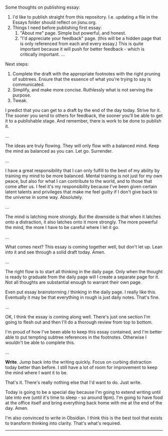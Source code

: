 Some thoughts on publishing essay:

1. I'd like to publish straight from this repository. I.e. updating a file in the Essays folder should reflect on jisnu.org.
2. Things I need before publishing first essay: 
	1. "About me" page. Simple but powerful, and honest.
	2. "I'd appreciate your feedback" page. (this will be a hidden page that is only referenced from each and every essay.) This is quite important because it will push for better feedback - which is critically important.
...

Next steps:
1. Complete the draft with the appropriate footnotes with the right pruning of subtrees. Ensure that the essence of what you're trying to say is communicated.
2. Simplify, and make more concise. Ruthlessly what is not serving the purpose.
3. Tweak.

I predict that you can get to a draft by the end of the day today. Strive for it. The sooner you send to others for feedback, the sooner you'll be able to get it to a publishable stage. And remember, there is work to be done to publish it.

...

The ideas are truly flowing. They will only flow with a balanced mind. Keep the mind as balanced as you can. Let go. Surrender.

...

I have a great responsibility that I can only fulfill to the best of my ability by training my mind to be more balanced. Mental training is not just for my own peace, but also for what I can contribute to the world, and to those that come after us. I feel it's my responsibility because I've been given certain latent talents and privileges that make me feel guilty if I don't give back to the universe in some way. Absolutely.

...

The mind is latching more strongly. But the downside is that when it latches onto a distraction, it also latches onto it more strongly. The more powerful the mind, the more I have to be careful where I let it go.

...

What comes next? This essay is coming together well, but don't let up. Lean into it and see through a solid draft today. Amen.

...

The right flow is to start all thinking in the daily page. Only when the thought is ready to graduate from the daily page will I create a separate page for it. Not all thoughts are substantial enough to warrant their own page.

Even put essay brainstorming / thinking in the daily page. I really like this. Eventually it may be that everything in rough is just daily notes. That's fine.

...

OK, I think the essay is coming along well. There's just one section I'm going to flesh out and then I'll do a thorough review from top to bottom.

I'm proud of how I've been able to keep this essay contained, and I'm better able to put tempting subtree references in the footnotes. Otherwise I wouldn't be able to complete this.

...

**Write**. Jump back into the writing quickly. Focus on curbing distraction today better than before. I still have a lot of room for improvement to keep the mind where I want it to be.

That's it. There's really nothing else that I'd want to do. Just write.

Today is going to be a special day because I'm going to extend writing until late into eve (until it's time to sleep - so around 9pm). I'm going to have food at the office itself and bring everything back home with me at the end of the day. Amen.

I'm also convinced to write in Obsidian. I think this is the best tool that exists to transform thinking into clarity. That's what's required.

---

